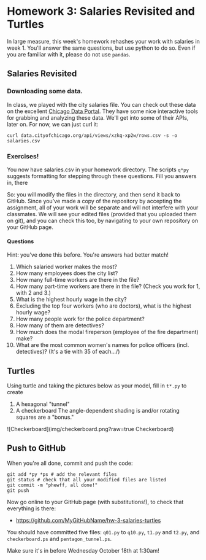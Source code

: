 # Homework 3: Salaries Revisited and Turtles

In large measure, this week's homework rehashes your work with salaries in week 1.
You'll answer the same questions, but use python to do so.
Even if you are familiar with it, please do not use `pandas`.

## Salaries Revisited

### Downloading some data.

In class, we played with the city salaries file. 
You can check out these data on the excellent [Chicago Data Portal](https://data.cityofchicago.org/Administration-Finance/Current-Employee-Names-Salaries-and-Position-Title/xzkq-xp2w).
They have some nice interactive tools for grabbing and analyzing these data.
We'll get into some of their APIs, later on.
For now, we can just curl it:

```
curl data.cityofchicago.org/api/views/xzkq-xp2w/rows.csv -s -o salaries.csv
```

### Exercises!

You now have salaries.csv in your homework directory.
The scripts `q*py` suggests formatting for stepping through these questions.
Fill you answers in, there


So: you will modify the files in the directory, and then send it back to GitHub.  Since you've made a copy of the repository by accepting the assignment, all of your work will be separate and will not interfere with your classmates.  We will see your edited files (provided that you uploaded them on git), and you can check this too, by navigating to your own repository on your GitHub page. 

#### Questions

Hint: you've done this before.  You're answers had better match!

1. Which salaried worker makes the most?
2. How many employees does the city list?
3. How many full-time workers are there in the file?
4. How many part-time workers are there in the file?  (Check you work for 1, with 2 and 3.)
5. What is the highest hourly wage in the city?
6. Excluding the top four workers (who are doctors), what is the highest hourly wage?
7. How many people work for the police department?
8. How many of them are detectives?
9. How much does the modal fireperson (employee of the fire department) make?
10. What are the most common women's names for police officers (incl. detectives)?  (It's a tie with 35 of each.../)

## Turtles

Using turtle and taking the pictures below as your model, fill in `t*.py` to create
1. A hexagonal "tunnel"
2. A checkerboard
The angle-dependent shading is and/or rotating squares are a "bonus."

![Checkerboard](img/checkerboard.png?raw=true Checkerboard)

## Push to GitHub

When you're all done, commit and push the code:
```
git add *py *ps # add the relevant files
git status # check that all your modified files are listed
git commit -m "phewff, all done!"
git push
```

Now go online to your GitHub page (with substitutions!), to check that everything is there:

* https://github.com/MyGitHubName/hw-3-salaries-turtles

You should have committed five files: `q01.py` to `q10.py`, `t1.py` and `t2.py`, and `checkerboard.ps` and `pentagon_tunnel.ps`.

Make sure it's in before Wednesday October 18th at 1:30am!
